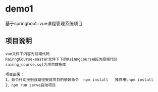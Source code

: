 # demo1
基于springboot+vue课程管理系统项目

## 项目说明
```
vue文件下内容为前端代码
RainngCourse-master文件下下的RainngCourseBE为后端代码
rainng_course.sql为项目数据库

项目部署：
1、命令行切换到该路径安装项目的依赖命令  npm install   推荐用cnpm install
2、npm run serve启动项目
```
